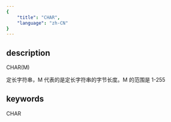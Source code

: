 ```yaml
---
{
    "title": "CHAR",
    "language": "zh-CN"
}
---
```


## description

CHAR(M)

定长字符串，M 代表的是定长字符串的字节长度。M 的范围是 1-255

## keywords

CHAR
